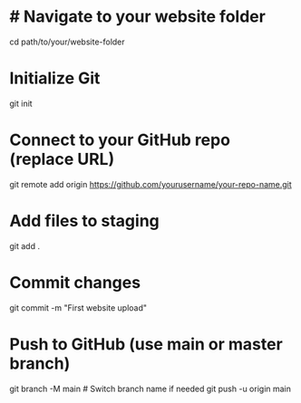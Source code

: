 # # Navigate to your website folder
cd path/to/your/website-folder

# Initialize Git
git init

# Connect to your GitHub repo (replace URL)
git remote add origin https://github.com/yourusername/your-repo-name.git

# Add files to staging
git add .

# Commit changes
git commit -m "First website upload"

# Push to GitHub (use main or master branch)
git branch -M main   # Switch branch name if needed
git push -u origin main
